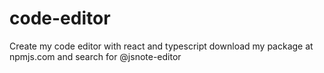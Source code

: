 # code-editor
Create my code editor with react and typescript
download my package at npmjs.com and search for @jsnote-editor
